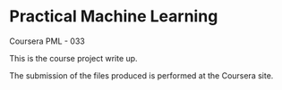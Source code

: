 # Practical Machine Learning
Coursera PML - 033

This is the course project write up.

The submission of the files produced is performed at the Coursera site.
